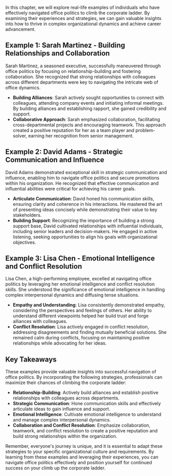 
In this chapter, we will explore real-life examples of individuals who have effectively navigated office politics to climb the corporate ladder. By examining their experiences and strategies, we can gain valuable insights into how to thrive in complex organizational dynamics and achieve career advancement.

Example 1: Sarah Martinez - Building Relationships and Collaboration
--------------------------------------------------------------------

Sarah Martinez, a seasoned executive, successfully maneuvered through office politics by focusing on relationship-building and fostering collaboration. She recognized that strong relationships with colleagues across different departments were key to navigating the intricate web of office dynamics.

* **Building Alliances**: Sarah actively sought opportunities to connect with colleagues, attending company events and initiating informal meetings. By building alliances and establishing rapport, she gained credibility and support.
* **Collaborative Approach**: Sarah emphasized collaboration, facilitating cross-departmental projects and encouraging teamwork. This approach created a positive reputation for her as a team player and problem-solver, earning her recognition from senior management.

Example 2: David Adams - Strategic Communication and Influence
--------------------------------------------------------------

David Adams demonstrated exceptional skill in strategic communication and influence, enabling him to navigate office politics and secure promotions within his organization. He recognized that effective communication and influential abilities were critical for achieving his career goals.

* **Articulate Communication**: David honed his communication skills, ensuring clarity and coherence in his interactions. He mastered the art of presenting ideas concisely while demonstrating their value to key stakeholders.
* **Building Support**: Recognizing the importance of building a strong support base, David cultivated relationships with influential individuals, including senior leaders and decision-makers. He engaged in active listening, seeking opportunities to align his goals with organizational objectives.

Example 3: Lisa Chen - Emotional Intelligence and Conflict Resolution
---------------------------------------------------------------------

Lisa Chen, a high-performing employee, excelled at navigating office politics by leveraging her emotional intelligence and conflict resolution skills. She understood the significance of emotional intelligence in handling complex interpersonal dynamics and diffusing tense situations.

* **Empathy and Understanding**: Lisa consistently demonstrated empathy, considering the perspectives and feelings of others. Her ability to understand different viewpoints helped her build trust and forge alliances with colleagues.
* **Conflict Resolution**: Lisa actively engaged in conflict resolution, addressing disagreements and finding mutually beneficial solutions. She remained calm during conflicts, focusing on maintaining positive relationships while advocating for her ideas.

Key Takeaways
-------------

These examples provide valuable insights into successful navigation of office politics. By incorporating the following strategies, professionals can maximize their chances of climbing the corporate ladder:

* **Relationship-Building**: Actively build alliances and establish positive relationships with colleagues across departments.
* **Strategic Communication**: Hone communication skills and effectively articulate ideas to gain influence and support.
* **Emotional Intelligence**: Cultivate emotional intelligence to understand and manage complex interpersonal dynamics.
* **Collaboration and Conflict Resolution**: Emphasize collaboration, teamwork, and conflict resolution to create a positive reputation and build strong relationships within the organization.

Remember, everyone's journey is unique, and it is essential to adapt these strategies to your specific organizational culture and requirements. By learning from these examples and leveraging their experiences, you can navigate office politics effectively and position yourself for continued success on your climb up the corporate ladder.
